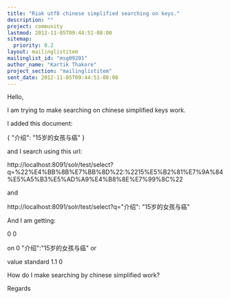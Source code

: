 ```yaml
---
title: "Riak utf8 chinese simplified searching on keys."
description: ""
project: community
lastmod: 2012-11-05T09:44:51-08:00
sitemap:
  priority: 0.2
layout: mailinglistitem
mailinglist_id: "msg09201"
author_name: "Kartik Thakore"
project_section: "mailinglistitem"
sent_date: 2012-11-05T09:44:51-08:00
---
```



Hello,

I am trying to make searching on chinese simplified keys work.

I added this document:

{
 "介绍": "15岁的女孩与癌"
}

and I search using this url:

http://localhost:8091/solr/test/select?q=%22%E4%BB%8B%E7%BB%8D%22:%2215%E5%B2%81%E7%9A%84%E5%A5%B3%E5%AD%A9%E4%B8%8E%E7%99%8C%22

and

http://localhost:8091/solr/test/select?q="介绍": "15岁的女孩与癌"

And I am getting:

0
0

on
0
"介绍":"15岁的女孩与癌"
or

value
standard
1.1
0

How do I make searching by chinese simplified work?

Regards

